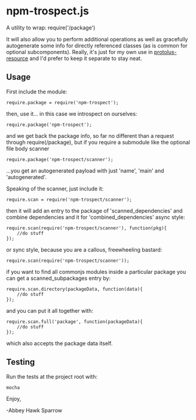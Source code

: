 npm-trospect.js
==============
A utility to wrap: require('<name>/package')

It will also allow you to perform additional operations as well as gracefully autogenerate some info for directly referenced classes (as is common for optional subcomponents). Really, it's just for my own use in [protolus-resource](https://npmjs.org/package/protolus-resource) and I'd prefer to keep it separate to stay neat.

Usage
-----
First include the module:

    require.package = require('npm-trospect');

then, use it... in this case we introspect on ourselves:

    require.package('npm-trospect');
    
and we get back the package info, so far no different than a request through require(<name>/package), but if you require a submodule like the optional file body scanner

    require.package('npm-trospect/scanner');
    
...you get an autogenerated payload with just 'name', 'main' and 'autogenerated'.
    
Speaking of the scanner, just include it:

    require.scan = require('npm-trospect/scanner');
    
then it will add an entry to the package of 'scanned\_dependencies' and combine dependencies and it for 'combined\_dependencies' async style:

    require.scan(require('npm-trospect/scanner'), function(pkg){
        //do stuff
    });
    
or sync style, because you are a callous, freewheeling bastard:

    require.scan(require('npm-trospect/scanner'));

if you want to find all commonjs modules inside a particular package you can get a scanned\_subpackages entry by:

    require.scan.directory(packageData, function(data){
        //do stuff
    });
    
and you can put it all together with:

    require.scan.full('package', function(packageData){
        //do stuff
    });
    
which also accepts the package data itself.
    
    

Testing
-------

Run the tests at the project root with:

    mocha

Enjoy,

-Abbey Hawk Sparrow